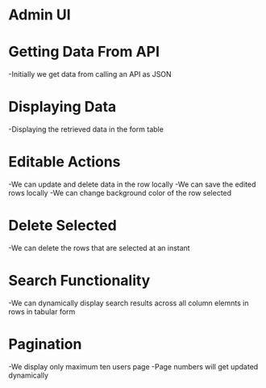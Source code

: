 # Admin UI 

# Getting Data From API
  -Initially we get data from calling an API as JSON
# Displaying Data
  -Displaying the retrieved data in the form table
# Editable Actions
  -We can update and delete data in the row locally
  -We can save the edited rows locally
  -We can change background color of the row selected
# Delete Selected
  -We can delete the rows that are selected at an instant
# Search Functionality
  -We can dynamically display search results across all column elemnts in rows in tabular form
# Pagination
  -We display only maximum ten users page
  -Page numbers will get updated dynamically
  
